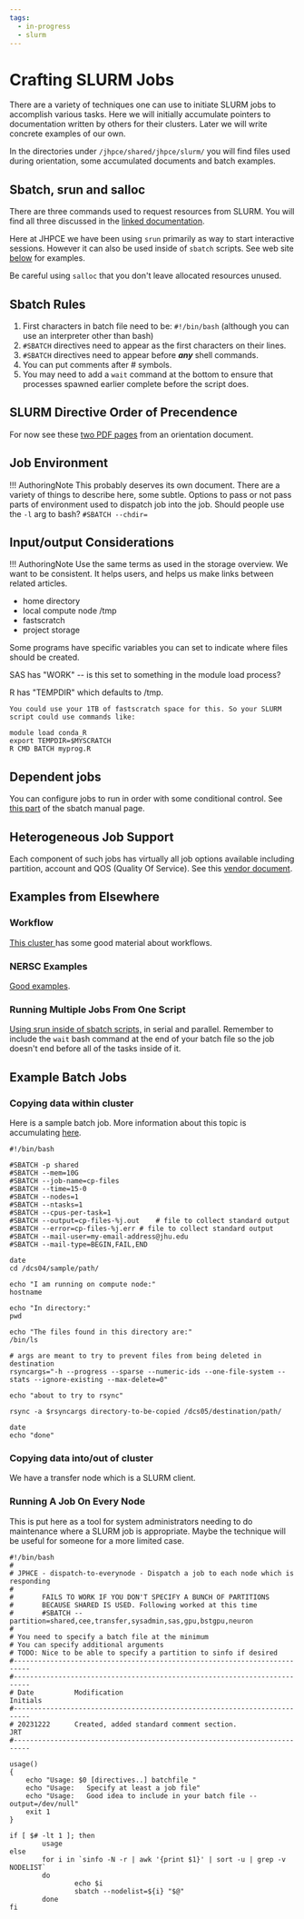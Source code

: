 ```yaml
---
tags:
  - in-progress
  - slurm
---
```


# Crafting SLURM Jobs

There are a variety of techniques one can use to initiate SLURM jobs to accomplish various tasks. Here we will initially accumulate pointers to documentation written by others for their clusters. Later we will write concrete examples of our own.

In the directories under `/jhpce/shared/jhpce/slurm/` you will find files used during orientation, some accumulated documents and batch examples.

## Sbatch, srun and salloc

There are three commands used to request resources from SLURM. You will find all three discussed in the [linked documentation](slurm-commands-ref.md).

Here at JHPCE we have been using `srun` primarily as way to start interactive sessions. However it can also be used inside of `sbatch` scripts. See web site [below](crafting-jobs.md#running-multiple-jobs-from-one-script) for examples.

Be careful using `salloc` that you don't leave allocated resources unused.

## Sbatch Rules
1. First characters in batch file need to be: `#!/bin/bash` (although you can use an interpreter other than bash)
2. `#SBATCH` directives need to appear as the first characters on their lines.
3. `#SBATCH` directives need to appear before **_any_** shell commands.
4. You can put comments after # symbols.
4. You may need to add a `wait` command at the bottom to ensure that processes spawned earlier complete before the script does.

## SLURM Directive Order of Precendence
For now see these [two PDF pages](images/slurm-precendence.pdf) from an orientation document.

## Job Environment
!!! AuthoringNote 
    This probably deserves its own document. There are a variety of things to describe here, some subtle. Options to pass or not pass parts of environment used to dispatch job into the job. Should people use the `-l` arg to bash? `#SBATCH --chdir=`
    
## Input/output Considerations

!!! AuthoringNote 
    Use the same terms as used in the storage overview. We want to be consistent. It helps users, and helps us make links between related articles.

- home directory
- local compute node /tmp
- fastscratch
- project storage
    
Some programs have specific variables you can set to indicate where files should be created.

SAS has "WORK" -- is this set to something in the module load process?

R has "TEMPDIR" which defaults to /tmp.

```
You could use your 1TB of fastscratch space for this. So your SLURM script could use commands like:

module load conda_R
export TEMPDIR=$MYSCRATCH
R CMD BATCH myprog.R

```

## Dependent jobs

You can configure jobs to run in order with some conditional control. See [this part](https://slurm.schedmd.com/archive/slurm-22.05.9/sbatch.html#OPT_dependency) of the sbatch manual page.

## Heterogeneous Job Support

Each component of such jobs has virtually all job options available including partition, account and QOS (Quality Of Service). See this [vendor document](https://slurm.schedmd.com/archive/slurm-22.05.9/heterogeneous_jobs.html).


## Examples from Elsewhere

### Workflow

[This cluster ](https://support.ceci-hpc.be/doc/_contents/SubmittingJobs/WorkflowManagement.html#introduction)has some good material about workflows.

### NERSC Examples
[Good examples](https://docs.nersc.gov/jobs/examples/).

### Running Multiple Jobs From One Script

[Using srun inside of sbatch scripts,](https://hpc.llnl.gov/banks-jobs/running-jobs/slurm#MultipleJobs) in serial and parallel. Remember to include the `wait` bash command at the end of your batch file so the job doesn't end before all of the tasks inside of it.



## Example Batch Jobs

### Copying data within cluster

Here is a sample batch job. More information about this topic is accumulating [here](../files/copying-files.md).

```Shell
#!/bin/bash

#SBATCH -p shared
#SBATCH --mem=10G
#SBATCH --job-name=cp-files
#SBATCH --time=15-0
#SBATCH --nodes=1
#SBATCH --ntasks=1
#SBATCH --cpus-per-task=1
#SBATCH --output=cp-files-%j.out	# file to collect standard output
#SBATCH --error=cp-files-%j.err	# file to collect standard output
#SBATCH --mail-user=my-email-address@jhu.edu
#SBATCH --mail-type=BEGIN,FAIL,END

date
cd /dcs04/sample/path/

echo "I am running on compute node:"
hostname

echo "In directory:"
pwd

echo "The files found in this directory are:"
/bin/ls

# args are meant to try to prevent files from being deleted in destination
rsyncargs="-h --progress --sparse --numeric-ids --one-file-system --stats --ignore-existing --max-delete=0"

echo "about to try to rsync"

rsync -a $rsyncargs directory-to-be-copied /dcs05/destination/path/

date
echo "done"
```

### Copying data into/out of cluster
We have a transfer node which is a SLURM client.


### Running A Job On Every Node
This is put here as a tool for system administrators needing to do maintenance where a SLURM job is appropriate. Maybe the technique will be useful for someone for a more limited case.

```
#!/bin/bash
#
# JPHCE - dispatch-to-everynode - Dispatch a job to each node which is responding
#
#       FAILS TO WORK IF YOU DON'T SPECIFY A BUNCH OF PARTITIONS
#       BECAUSE SHARED IS USED. Following worked at this time
#       #SBATCH --partition=shared,cee,transfer,sysadmin,sas,gpu,bstgpu,neuron
#
# You need to specify a batch file at the minimum
# You can specify additional arguments
# TODO: Nice to be able to specify a partition to sinfo if desired
#--------------------------------------------------------------------------
#--------------------------------------------------------------------------
# Date          Modification                                       Initials
#--------------------------------------------------------------------------
# 20231222      Created, added standard comment section.                JRT
#--------------------------------------------------------------------------

usage()
{
    echo "Usage: $0 [directives..] batchfile "
    echo "Usage:   Specify at least a job file"
    echo "Usage:   Good idea to include in your batch file --output=/dev/null"
    exit 1
}

if [ $# -lt 1 ]; then
        usage
else
        for i in `sinfo -N -r | awk '{print $1}' | sort -u | grep -v NODELIST`
        do
                echo $i
                sbatch --nodelist=${i} "$@"
        done
fi
```
